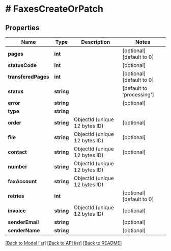# # FaxesCreateOrPatch

## Properties

Name | Type | Description | Notes
------------ | ------------- | ------------- | -------------
**pages** | **int** |  | [optional] [default to 0]
**statusCode** | **int** |  | [optional]
**transferedPages** | **int** |  | [optional] [default to 0]
**status** | **string** |  | [default to 'processing']
**error** | **string** |  | [optional]
**type** | **string** |  |
**order** | **string** | ObjectId (unique 12 bytes ID) | [optional]
**file** | **string** | ObjectId (unique 12 bytes ID) | [optional]
**contact** | **string** | ObjectId (unique 12 bytes ID) | [optional]
**number** | **string** | ObjectId (unique 12 bytes ID) |
**faxAccount** | **string** | ObjectId (unique 12 bytes ID) |
**retries** | **int** |  | [optional] [default to 0]
**invoice** | **string** | ObjectId (unique 12 bytes ID) | [optional]
**senderEmail** | **string** |  | [optional]
**senderName** | **string** |  | [optional]

[[Back to Model list]](../../README.md#models) [[Back to API list]](../../README.md#endpoints) [[Back to README]](../../README.md)
